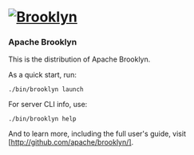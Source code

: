 
# [![**Brooklyn**](https://brooklyn.apache.org/style/img/apache-brooklyn-logo-244px-wide.png)](http://brooklyn.apache.org/)

### Apache Brooklyn

This is the distribution of Apache Brooklyn.

As a quick start, run:

    ./bin/brooklyn launch

For server CLI info, use:

    ./bin/brooklyn help

And to learn more, including the full user's guide, visit [http://github.com/apache/brooklyn/].

